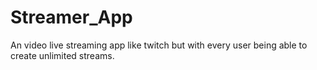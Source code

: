 # Streamer_App
An video live streaming app like twitch but with every user being able to create unlimited streams.
